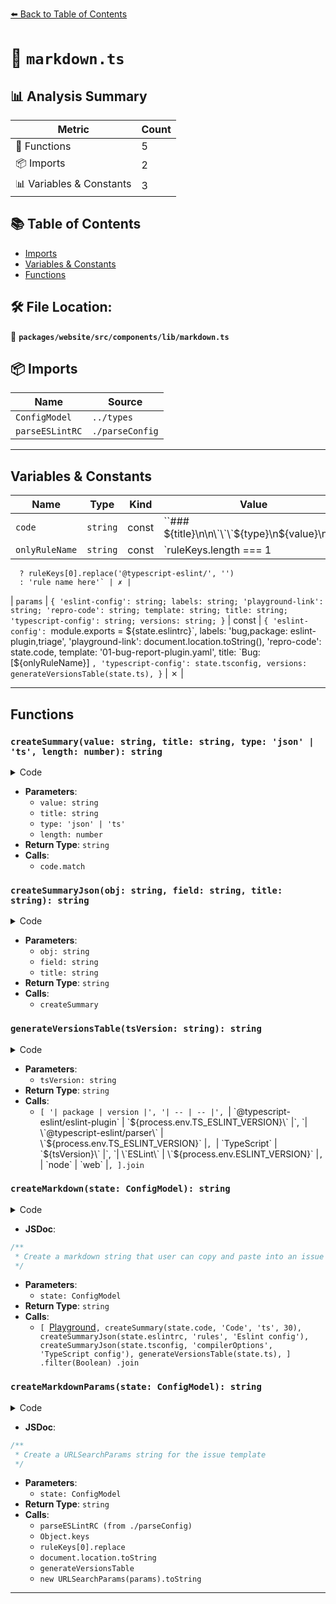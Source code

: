 [⬅️ Back to Table of Contents](../../../../../index.md)

# 📄 `markdown.ts`

## 📊 Analysis Summary

| Metric | Count |
|--------|-------|
| 🔧 Functions | 5 |
| 📦 Imports | 2 |
| 📊 Variables & Constants | 3 |

## 📚 Table of Contents

- [Imports](#imports)
- [Variables & Constants](#variables-constants)
- [Functions](#functions)

## 🛠️ File Location:
📂 **`packages/website/src/components/lib/markdown.ts`**

## 📦 Imports

| Name | Source |
|------|--------|
| `ConfigModel` | `../types` |
| `parseESLintRC` | `./parseConfig` |


---

## Variables & Constants

| Name | Type | Kind | Value | Exported |
|------|------|------|-------|----------|
| `code` | `string` | const | ``### ${title}\n\n\`\`\`${type}\n${value}\n\`\`\``` | ✗ |
| `onlyRuleName` | `string` | const | `ruleKeys.length === 1
      ? ruleKeys[0].replace('@typescript-eslint/', '')
      : 'rule name here'` | ✗ |
| `params` | `{ 'eslint-config': string; labels: string; 'playground-link': string; 'repro-code': string; template: string; title: string; 'typescript-config': string; versions: string; }` | const | `{
    'eslint-config': `module.exports = ${state.eslintrc}`,
    labels: 'bug,package: eslint-plugin,triage',
    'playground-link': document.location.toString(),
    'repro-code': state.code,
    template: '01-bug-report-plugin.yaml',
    title: `Bug: [${onlyRuleName}] <short description of the issue>`,
    'typescript-config': state.tsconfig,
    versions: generateVersionsTable(state.ts),
  }` | ✗ |


---

## Functions

### `createSummary(value: string, title: string, type: 'json' | 'ts', length: number): string`

<details><summary>Code</summary>

```ts
function createSummary(
  value: string,
  title: string,
  type: 'json' | 'ts',
  length: number,
): string {
  const code = `### ${title}\n\n\`\`\`${type}\n${value}\n\`\`\``;
  if ((code.match(/\n/g) ?? []).length > length) {
    return `<details>\n<summary>Expand</summary>\n\n${code}\n\n</details>`;
  }
  return code;
}
```
</details>

- **Parameters**:
  - `value: string`
  - `title: string`
  - `type: 'json' | 'ts'`
  - `length: number`
- **Return Type**: `string`
- **Calls**:
  - `code.match`
### `createSummaryJson(obj: string, field: string, title: string): string`

<details><summary>Code</summary>

```ts
function createSummaryJson(obj: string, field: string, title: string): string {
  if (obj && obj.length > 0) {
    return createSummary(obj, title, 'json', 10);
  }
  return '';
}
```
</details>

- **Parameters**:
  - `obj: string`
  - `field: string`
  - `title: string`
- **Return Type**: `string`
- **Calls**:
  - `createSummary`
### `generateVersionsTable(tsVersion: string): string`

<details><summary>Code</summary>

```ts
function generateVersionsTable(tsVersion: string): string {
  return [
    '| package | version |',
    '| -- | -- |',
    `| \`@typescript-eslint/eslint-plugin\` | \`${process.env.TS_ESLINT_VERSION}\` |`,
    `| \`@typescript-eslint/parser\` | \`${process.env.TS_ESLINT_VERSION}\` |`,
    `| \`TypeScript\` | \`${tsVersion}\` |`,
    `| \`ESLint\` | \`${process.env.ESLINT_VERSION}\` |`,
    `| \`node\` | \`web\` |`,
  ].join('\n');
}
```
</details>

- **Parameters**:
  - `tsVersion: string`
- **Return Type**: `string`
- **Calls**:
  - `[
    '| package | version |',
    '| -- | -- |',
    `| \`@typescript-eslint/eslint-plugin\` | \`${process.env.TS_ESLINT_VERSION}\` |`,
    `| \`@typescript-eslint/parser\` | \`${process.env.TS_ESLINT_VERSION}\` |`,
    `| \`TypeScript\` | \`${tsVersion}\` |`,
    `| \`ESLint\` | \`${process.env.ESLINT_VERSION}\` |`,
    `| \`node\` | \`web\` |`,
  ].join`
### `createMarkdown(state: ConfigModel): string`

<details><summary>Code</summary>

```ts
export function createMarkdown(state: ConfigModel): string {
  return [
    `[Playground](${document.location.toString()})`,
    createSummary(state.code, 'Code', 'ts', 30),
    createSummaryJson(state.eslintrc, 'rules', 'Eslint config'),
    createSummaryJson(state.tsconfig, 'compilerOptions', 'TypeScript config'),
    generateVersionsTable(state.ts),
  ]
    .filter(Boolean)
    .join('\n\n');
}
```
</details>

- **JSDoc**:
```ts
/**
 * Create a markdown string that user can copy and paste into an issue
 */
```

- **Parameters**:
  - `state: ConfigModel`
- **Return Type**: `string`
- **Calls**:
  - `[
    `[Playground](${document.location.toString()})`,
    createSummary(state.code, 'Code', 'ts', 30),
    createSummaryJson(state.eslintrc, 'rules', 'Eslint config'),
    createSummaryJson(state.tsconfig, 'compilerOptions', 'TypeScript config'),
    generateVersionsTable(state.ts),
  ]
    .filter(Boolean)
    .join`
### `createMarkdownParams(state: ConfigModel): string`

<details><summary>Code</summary>

```ts
export function createMarkdownParams(state: ConfigModel): string {
  const { rules } = parseESLintRC(state.eslintrc);
  const ruleKeys = Object.keys(rules);

  const onlyRuleName =
    ruleKeys.length === 1
      ? ruleKeys[0].replace('@typescript-eslint/', '')
      : 'rule name here';

  const params = {
    'eslint-config': `module.exports = ${state.eslintrc}`,
    labels: 'bug,package: eslint-plugin,triage',
    'playground-link': document.location.toString(),
    'repro-code': state.code,
    template: '01-bug-report-plugin.yaml',
    title: `Bug: [${onlyRuleName}] <short description of the issue>`,
    'typescript-config': state.tsconfig,
    versions: generateVersionsTable(state.ts),
  };

  return new URLSearchParams(params).toString();
}
```
</details>

- **JSDoc**:
```ts
/**
 * Create a URLSearchParams string for the issue template
 */
```

- **Parameters**:
  - `state: ConfigModel`
- **Return Type**: `string`
- **Calls**:
  - `parseESLintRC (from ./parseConfig)`
  - `Object.keys`
  - `ruleKeys[0].replace`
  - `document.location.toString`
  - `generateVersionsTable`
  - `new URLSearchParams(params).toString`

---